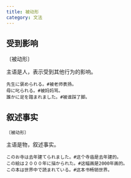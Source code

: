 ```yaml
---
title: 被动形
category: 文法
---
```


## 受到影响

〔被动形〕

主语是人，表示受到其他行为的影响。

```example
先生に褒められる。#被老师表扬。
母に叱られる。#被妈妈骂。
誰かに足を踏まれました。#被谁踩了脚。
```

## 叙述事实

`〔被动形〕`

主语是物，叙述事实。

```example
このお寺は去年建てられました。#这个寺庙是去年建的。
この絵は２０００年に描かられた。#这幅画是2000年画的。
この本は世界中で読まれている。#这本书畅销世界。
```
